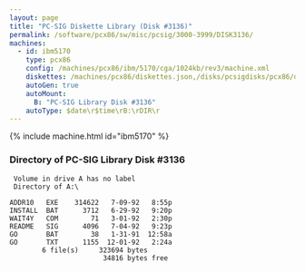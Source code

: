 ```yaml
---
layout: page
title: "PC-SIG Diskette Library (Disk #3136)"
permalink: /software/pcx86/sw/misc/pcsig/3000-3999/DISK3136/
machines:
  - id: ibm5170
    type: pcx86
    config: /machines/pcx86/ibm/5170/cga/1024kb/rev3/machine.xml
    diskettes: /machines/pcx86/diskettes.json,/disks/pcsigdisks/pcx86/diskettes.json
    autoGen: true
    autoMount:
      B: "PC-SIG Library Disk #3136"
    autoType: $date\r$time\rB:\rDIR\r
---
```


{% include machine.html id="ibm5170" %}

### Directory of PC-SIG Library Disk #3136

     Volume in drive A has no label
     Directory of A:\

    ADDR10   EXE    314622   7-09-92   8:55p
    INSTALL  BAT      3712   6-29-92   9:20p
    WAIT4Y   COM        71   3-01-92   2:30p
    README   SIG      4096   7-04-92   9:23p
    GO       BAT        38   1-31-91  12:58a
    GO       TXT      1155  12-01-92   2:24a
            6 file(s)     323694 bytes
                           34816 bytes free

